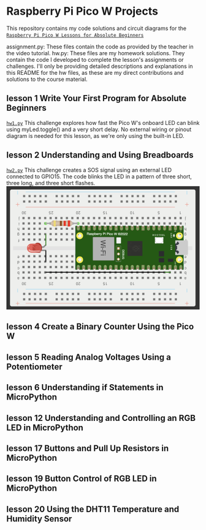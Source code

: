 # Raspberry Pi Pico W Projects

This repository contains my code solutions and circuit diagrams 
for the [`Raspberry Pi Pico W Lessons for Absolute Beginners`](https://www.youtube.com/playlist?list=PLGs0VKk2DiYz8js1SJog21cDhkBqyAhC5)

assignment.py: These files contain the code as provided by the teacher in the video tutorial.
hw.py: These files are my homework solutions. They contain the code I developed to complete the lesson's assignments or challenges.
I'll only be providing detailed descriptions and explanations in this README for the hw files, as these are my direct contributions and solutions to the course material.

## lesson 1 Write Your First Program for Absolute Beginners
[`hw1.py`](https://github.com/fullstackdevell/pico-w/blob/main/lesson%201/hw1.py)
This challenge explores how fast the Pico W's onboard LED can blink using myLed.toggle() and a very short delay. No external wiring or pinout diagram is needed for this lesson, as we're only using the built-in LED.

## lesson 2 Understanding and Using Breadboards
[`hw2.py`](https://github.com/fullstackdevell/pico-w/blob/main/lesson%202/hw2.py)
This challenge creates a SOS signal using an external LED connected to GPIO15. The code blinks the LED in a pattern of three short, three long, and three short flashes.
[![sos led](images/lesson2.png)](https://github.com/fullstackdevell/pico-w/blob/main/images/lesson2.png)


## lesson 4 Create a Binary Counter Using the Pico W

## lesson 5 Reading Analog Voltages Using a Potentiometer

## lesson 6 Understanding if Statements in MicroPython

## lesson 12 Understanding and Controlling an RGB LED in MicroPython

## lesson 17 Buttons and Pull Up Resistors in MicroPython

## lesson 19 Button Control of RGB LED in MicroPython

## lesson 20 Using the DHT11 Temperature and Humidity Sensor
